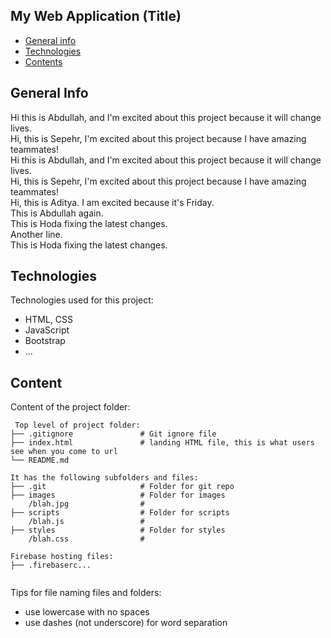 ## My Web Application (Title)

* [General info](#general-info)
* [Technologies](#technologies)
* [Contents](#content)

## General Info
Hi this is Abdullah, and I'm excited about this project because it will change lives.  
Hi, this is Sepehr, I'm excited about this project because I have amazing teammates!  
Hi this is Abdullah, and I'm excited about this project because it will change lives.  
Hi, this is Sepehr, I'm excited about this project because I have amazing teammates!  
Hi, this is Aditya. I am excited because it's Friday.  
This is Abdullah again.  
This is Hoda fixing the latest changes.  
Another line.  
This is Hoda fixing the latest changes.

## Technologies
Technologies used for this project:
* HTML, CSS
* JavaScript
* Bootstrap 
* ...
	
## Content
Content of the project folder:

```
 Top level of project folder: 
├── .gitignore               # Git ignore file
├── index.html               # landing HTML file, this is what users see when you come to url
└── README.md

It has the following subfolders and files:
├── .git                     # Folder for git repo
├── images                   # Folder for images
    /blah.jpg                # 
├── scripts                  # Folder for scripts
    /blah.js                 # 
├── styles                   # Folder for styles
    /blah.css                # 

Firebase hosting files: 
├── .firebaserc...


```

Tips for file naming files and folders:
* use lowercase with no spaces
* use dashes (not underscore) for word separation

